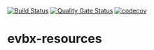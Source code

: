[![Build Status](https://travis-ci.org/klindziukp/automation-portal.svg?branch=master)](https://travis-ci.org/klindziukp/automation-portal)
[![Quality Gate Status](https://sonarcloud.io/api/project_badges/measure?project=com.dandelion%3Aautomation-portal&metric=alert_status)](https://sonarcloud.io/dashboard?id=klindziukp_evbx-resources)
[![codecov](https://codecov.io/gh/klindziukp/evbx-resources/branch/master/graph/badge.svg)](https://codecov.io/gh/klindziukp/evbx-resources)
# evbx-resources

